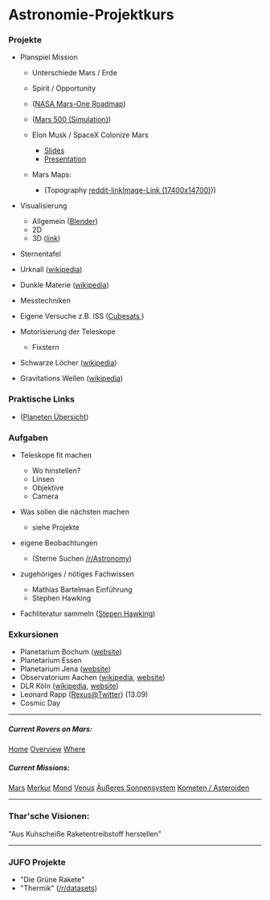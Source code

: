 # Astronomie-Projektkurs

### Projekte
- Planspiel Mission
	- Unterschiede Mars / Erde

    - Spirit / Opportunity
    - ([NASA Mars-One Roadmap](http://www.mars-one.com/mission/roadmap))
    - ([Mars 500 (Simulation)](https://en.wikipedia.org/wiki/MARS-500))
	
	- Elon Musk / SpaceX Colonize Mars 
		- [Slides](https://www.google.de/url?sa=t&rct=j&q=&esrc=s&source=web&cd=2&cad=rja&uact=8&ved=0ahUKEwiEqtq3v5bWAhWDVBQKHUiGDI4QFggtMAE&url=http%3A%2F%2Fwww.spacex.com%2Fsites%2Fspacex%2Ffiles%2Fmars_presentation.pdf&usg=AFQjCNGQupwisIBtaR-jftA7XPbzCU46gw)
		- [Presentation](https://www.youtube.com/watch?v=SPblvFBnEDk)
    
	- Mars Maps:
		- (Topography [reddit-link](https://www.reddit.com/r/MapPorn/comments/6v9ujr/topographic_map_of_mars_resized_to_15_original_in/)[Image-Link (17400x14700)](https://farm8.staticflickr.com/7517/15663993206_a7d55774af_o_d.jpg)))
	
- Visualisierung
    - Allgemein ([Blender](https://www.blender.org))
    - 2D
    - 3D ([link](https://github.com/hanemile/Heidelberg))
    
- Sternentafel

- Urknall ([wikipedia](https://de.wikipedia.org/wiki/Urknall))

- Dunkle Materie ([wikipedia](https://de.wikipedia.org/wiki/Dunkle_Materie))

- Messtechniken

- Eigene Versuche z.B. ISS ([Cubesats ](https://en.wikipedia.org/wiki/CubeSat))

- Motorisierung der Teleskope
    - Fixstern 

- Schwarze Löcher ([wikipedia](https://de.wikipedia.org/wiki/Schwarzes_Loch))

- Gravitations Wellen ([wikipedia](https://de.wikipedia.org/wiki/Gravitationswelle))

### Praktische Links

- ([Planeten Übersicht](http://www.heavens-above.com/PlanetSummary.aspx?lat=0&lng=0&loc=Unspecified&alt=0&tz=UCT))

### Aufgaben
- Teleskope fit machen
  - Wo hinstellen?
  - Linsen
  - Objektive
  - Camera
  
- Was sollen die nächsten machen
  - siehe Projekte

- eigene Beobachtungen
  - (Sterne Suchen [/r/Astronomy](https://www.reddit.com/r/Astronomy/))

- zugehöriges / nötiges Fachwissen
  - Mathias Bartelman Einführung
  - Stephen Hawking

- Fachliteratur sammeln ([Stepen Hawking](http://www.hawking.org.uk/books.html))

### Exkursionen
- Planetarium Bochum ([website](http://www.planetarium-bochum.de/))
- Planetarium Essen
- Planetarium Jena ([website](http://www.planetarium-jena.de/))
- Observatorium Aachen ([wikipedia](https://de.wikipedia.org/wiki/Volkssternwarte_Aachen), [website](https://www.sternwarte-aachen.de/))
- DLR Köln ([wikipedia](https://en.wikipedia.org/wiki/German_Aerospace_Center), [website](http://www.dlr.de/dlr/en/desktopdefault.aspx/tabid-10258/))
- Leonard Rapp ([Rexus@Twitter](https://twitter.com/viper_rexus)) (13.09)
- Cosmic Day

---

##### Current Rovers on Mars:

[Home](https://mars.nasa.gov/mer/home/)
[Overview](https://mars.nasa.gov/mer/overview/)
[Where](https://mars.nasa.gov/mer/mission/traverse_maps.html)

##### Current Missions:
[Mars](https://de.wikipedia.org/wiki/Chronologie_der_Marsmissionen)
[Merkur](https://de.wikipedia.org/wiki/Chronologie_der_Merkurmissionen)
[Mond](https://de.wikipedia.org/wiki/Chronologie_der_Mondmissionen)
[Venus](https://de.wikipedia.org/wiki/Chronologie_der_Venusmissionen)
[Äußeres Sonnensystem](https://de.wikipedia.org/wiki/Chronologie_der_Missionen_ins_%C3%A4u%C3%9Fere_Sonnensystem)
[Kometen / Asteroiden](https://de.wikipedia.org/wiki/Chronologie_der_Raumsonden_zu_Kometen_und_Asteroiden)

---

### Thar'sche Visionen:

"Aus Kuhscheiße Raketentreibstoff herstellen"

---

### JUFO Projekte

- "Die Grüne Rakete"
- "Thermik" ([/r/datasets](https://www.reddit.com/r/datasets/))
